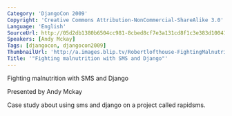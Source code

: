 ```yaml
---
Category: 'DjangoCon 2009'
Copyright: 'Creative Commons Attribution-NonCommercial-ShareAlike 3.0'
Language: 'English'
SourceUrl: http://05d2db1380b6504cc981-8cbed8cf7e3a131cd8f1c3e383d10041.r93.cf2.rackcdn.com/djangocon-2009/12_fighting-malnutrition-with-sms-and-django.ogv
Speakers: [Andy Mckay]
Tags: [djangocon, djangocon2009]
ThumbnailUrl: 'http://a.images.blip.tv/Robertlofthouse-FightingMalnutritionWithSMSAndDjango307.png'
Title: '"Fighting malnutrition with SMS and Django"'
---
```

Fighting malnutrition with SMS and Django

  
Presented by Andy Mckay

  
Case study about using sms and django on a project called rapidsms.

